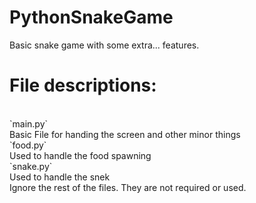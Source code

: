 # PythonSnakeGame
Basic snake game with some extra... features. <br>
# File descriptions:
<br>
`main.py` <br> Basic File for handing the screen and other minor things
<br> 
`food.py` <br> Used to handle the food spawning
<br>
`snake.py` <br> Used to handle the snek
<br>
Ignore the rest of the files. They are not required or used. 
